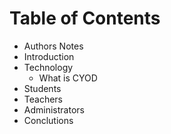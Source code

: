 # Table of Contents 

- Authors Notes
- Introduction
- Technology 
  - What is CYOD
- Students
- Teachers
- Administrators
- Conclutions
